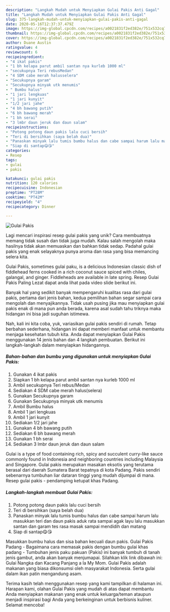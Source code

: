 ```yaml
---
description: "Langkah Mudah untuk Menyiapkan Gulai Pakis Anti Gagal"
title: "Langkah Mudah untuk Menyiapkan Gulai Pakis Anti Gagal"
slug: 375-langkah-mudah-untuk-menyiapkan-gulai-pakis-anti-gagal
date: 2020-05-16T12:37:37.479Z
image: https://img-global.cpcdn.com/recipes/a0021831f2ed382e/751x532cq70/gulai-pakis-foto-resep-utama.jpg
thumbnail: https://img-global.cpcdn.com/recipes/a0021831f2ed382e/751x532cq70/gulai-pakis-foto-resep-utama.jpg
cover: https://img-global.cpcdn.com/recipes/a0021831f2ed382e/751x532cq70/gulai-pakis-foto-resep-utama.jpg
author: Duane Austin
ratingvalue: 4
reviewcount: 6
recipeingredient:
- "4 ikat pakis"
- "1 bh kelapa parut ambil santan nya kurleb 1000 ml"
- "secukupnya Teri rebusMedan"
- "4 SDM cabe merah halusselera"
- "Secukupnya garam"
- "Secukupnya minyak utk menumis"
- " Bumbu halus"
- "1 jari lengkuas"
- "1 jari kunyit"
- "1/2 jari jahe"
- "4 bh bawang putih"
- "6 bh bawang merah"
- "1 bh serai"
- "3 lmbr daun jeruk dan daun salam"
recipeinstructions:
- "Potong potong daun pakis lalu cuci bersih"
- "Teri di bersihkan (saya belah dua)"
- "Panaskan minyak lalu tumis bumbu halus dan cabe sampai harum lalu masukkan teri dan daun pakis aduk rata sampai agak layu lalu masukkan santan dan garam tes rasa masak sampai mendidih dan matang"
- "Siap di santap😋😘"
categories:
- Resep
tags:
- gulai
- pakis

katakunci: gulai pakis 
nutrition: 120 calories
recipecuisine: Indonesian
preptime: "PT28M"
cooktime: "PT42M"
recipeyield: "4"
recipecategory: Dinner

---
```



![Gulai Pakis](https://img-global.cpcdn.com/recipes/a0021831f2ed382e/751x532cq70/gulai-pakis-foto-resep-utama.jpg)

Lagi mencari inspirasi resep gulai pakis yang unik? Cara membuatnya memang tidak susah dan tidak juga mudah. Kalau salah mengolah maka hasilnya tidak akan memuaskan dan bahkan tidak sedap. Padahal gulai pakis yang enak selayaknya punya aroma dan rasa yang bisa memancing selera kita.

Gulai Pakis, sometimes gulai paku, is a delicious Indonesian classic dish of fiddlehead ferns cooked in a rich coconut sauce spiced with chiles, galangal, and ginger. Fiddleheads are available in late spring. Resep Gulai Pakis Paling Lezat dapat anda lihat pada video slide berikut ini.

Banyak hal yang sedikit banyak mempengaruhi kualitas rasa dari gulai pakis, pertama dari jenis bahan, kedua pemilihan bahan segar sampai cara mengolah dan menyajikannya. Tidak usah pusing jika mau menyiapkan gulai pakis enak di mana pun anda berada, karena asal sudah tahu triknya maka hidangan ini bisa jadi suguhan istimewa.


Nah, kali ini kita coba, yuk, variasikan gulai pakis sendiri di rumah. Tetap berbahan sederhana, hidangan ini dapat memberi manfaat untuk membantu menjaga kesehatan tubuh kita. Anda dapat menyiapkan Gulai Pakis menggunakan 14 jenis bahan dan 4 langkah pembuatan. Berikut ini langkah-langkah dalam menyiapkan hidangannya.

<!--inarticleads1-->

##### Bahan-bahan dan bumbu yang digunakan untuk menyiapkan Gulai Pakis:

1. Gunakan 4 ikat pakis
1. Siapkan 1 bh kelapa parut ambil santan nya kurleb 1000 ml
1. Ambil secukupnya Teri rebus/Medan
1. Sediakan 4 SDM cabe merah halus(selera)
1. Gunakan Secukupnya garam
1. Gunakan Secukupnya minyak utk menumis
1. Ambil  Bumbu halus
1. Ambil 1 jari lengkuas
1. Ambil 1 jari kunyit
1. Sediakan 1/2 jari jahe
1. Gunakan 4 bh bawang putih
1. Sediakan 6 bh bawang merah
1. Gunakan 1 bh serai
1. Sediakan 3 lmbr daun jeruk dan daun salam


Gulai is a type of food containing rich, spicy and succulent curry-like sauce commonly found in Indonesia and neighboring countries including Malaysia and Singapore. Gulai pakis merupakan masakan eksotis yang terutama berasal dari daerah Sumatera Barat tepatnya di kota Padang. Pakis sendiri sebenarnya tumbuhan liar dataran tinggi yang mudah dijumpai di mana. Resep gulai pakis - pendamping ketupat khas Padang. 

<!--inarticleads2-->

##### Langkah-langkah membuat Gulai Pakis:

1. Potong potong daun pakis lalu cuci bersih
1. Teri di bersihkan (saya belah dua)
1. Panaskan minyak lalu tumis bumbu halus dan cabe sampai harum lalu masukkan teri dan daun pakis aduk rata sampai agak layu lalu masukkan santan dan garam tes rasa masak sampai mendidih dan matang
1. Siap di santap😋😘


Masukkan bumbu halus dan sisa bahan kecuali daun pakis. Gulai Pakis Padang - Bagaimana cara memasak pakis dengan bumbu gulai khas padang - Tumbuhan jenis paku pakuan (Pakis) ini banyak tumbuh di tanah jenis gambut, anda akan banyak menjumapai. Silahkan klik link dibawah ini: Gulai Nangka dan Kacang Panjang a la My Mom. Gulai Pakis adalah makanan yang biasa dikonsumsi oleh masyarakat Indonesia. Serta gulai dalam ikan patin mengandung asam. 

Terima kasih telah menggunakan resep yang kami tampilkan di halaman ini. Harapan kami, olahan Gulai Pakis yang mudah di atas dapat membantu Anda menyiapkan makanan yang enak untuk keluarga/teman ataupun menjadi inspirasi bagi Anda yang berkeinginan untuk berbisnis kuliner. Selamat mencoba!
